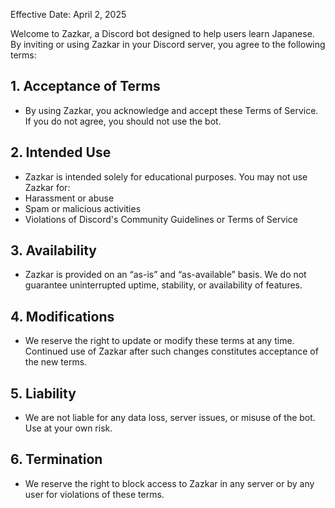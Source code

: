 
Effective Date: April 2, 2025

Welcome to Zazkar, a Discord bot designed to help users learn Japanese. By inviting or using Zazkar in your Discord server, you agree to the following terms:

## 1. Acceptance of Terms
- By using Zazkar, you acknowledge and accept these Terms of Service. If you do not agree, you should not use the bot.

## 2.  Intended Use
- Zazkar is intended solely for educational purposes. You may not use Zazkar for:
- Harassment or abuse
- Spam or malicious activities
- Violations of Discord's Community Guidelines or Terms of Service

## 3. Availability
- Zazkar is provided on an “as-is” and “as-available” basis. We do not guarantee uninterrupted uptime, stability, or availability of features.

## 4. Modifications
- We reserve the right to update or modify these terms at any time. Continued use of Zazkar after such changes constitutes acceptance of the new terms.

## 5. Liability
- We are not liable for any data loss, server issues, or misuse of the bot. Use at your own risk.

## 6. Termination
- We reserve the right to block access to Zazkar in any server or by any user for violations of these terms.